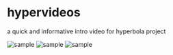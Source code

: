 # hypervideos

a quick and informative intro video for hyperbola project

![sample](/hypervideos/ss/screenshot1.jpg)
![sample](/hypervideos/ss/screenshot2.jpg)
![sample](/hypervideos/ss/screenshot3.png)